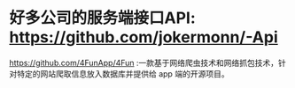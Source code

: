 
   
# 好多公司的服务端接口API: https://github.com/jokermonn/-Api

https://github.com/4FunApp/4Fun  :一款基于网络爬虫技术和网络抓包技术，针对特定的网站爬取信息放入数据库并提供给 app 端的开源项目。
      
